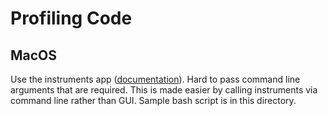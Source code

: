 # Profiling Code

## MacOS

Use the instruments app ([documentation](https://help.apple.com/instruments/mac/current/#/devb14ffaa5)). Hard to pass command line arguments that are required. This is made easier by calling instruments via command line rather than GUI.
Sample bash script is in this directory.
